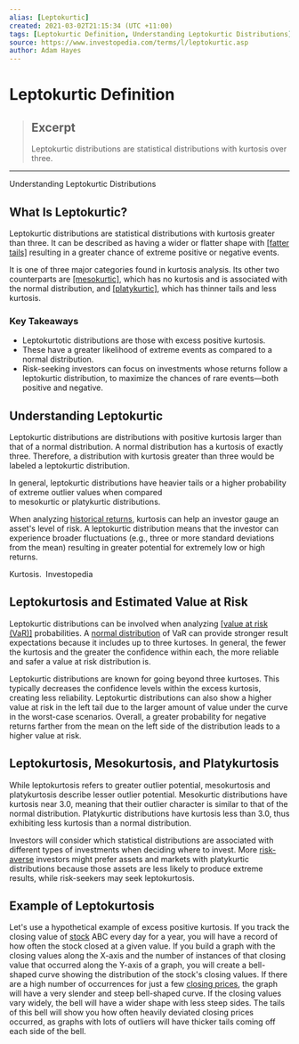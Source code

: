 ```yaml
---
alias: [Leptokurtic]
created: 2021-03-02T21:15:34 (UTC +11:00)
tags: [Leptokurtic Definition, Understanding Leptokurtic Distributions]
source: https://www.investopedia.com/terms/l/leptokurtic.asp
author: Adam Hayes
---
```


# Leptokurtic Definition

> ## Excerpt
> Leptokurtic distributions are statistical distributions with kurtosis over three.

---

Understanding Leptokurtic Distributions
## What Is Leptokurtic?

Leptokurtic distributions are statistical distributions with kurtosis greater than three. It can be described as having a wider or flatter shape with [[fatter tails]](https://www.investopedia.com/terms/t/tailrisk.asp) resulting in a greater chance of extreme positive or negative events.

It is one of three major categories found in kurtosis analysis. Its other two counterparts are [[mesokurtic]](https://www.investopedia.com/terms/m/mesokurtic.asp), which has no kurtosis and is associated with the normal distribution, and [[platykurtic]](https://www.investopedia.com/terms/p/platykurtic.asp), which has thinner tails and less kurtosis.

### Key Takeaways

-   Leptokurtotic distributions are those with excess positive kurtosis.
-   These have a greater likelihood of extreme events as compared to a normal distribution.
-   Risk-seeking investors can focus on investments whose returns follow a leptokurtic distribution, to maximize the chances of rare events—both positive and negative.

## Understanding Leptokurtic

Leptokurtic distributions are distributions with positive kurtosis larger than that of a normal distribution. A normal distribution has a kurtosis of exactly three. Therefore, a distribution with kurtosis greater than three would be labeled a leptokurtic distribution.

In general, leptokurtic distributions have heavier tails or a higher probability of extreme outlier values when compared to mesokurtic or platykurtic distributions.

When analyzing [historical returns](https://www.investopedia.com/terms/h/historical-returns.asp), kurtosis can help an investor gauge an asset's level of risk. A leptokurtic distribution means that the investor can experience broader fluctuations (e.g., three or more standard deviations from the mean) resulting in greater potential for extremely low or high returns.

Kurtosis.  Investopedia

## Leptokurtosis and Estimated Value at Risk

Leptokurtic distributions can be involved when analyzing [[value at risk (VaR)]](https://www.investopedia.com/terms/v/var.asp) probabilities. A [normal distribution](https://www.investopedia.com/terms/n/normaldistribution.asp) of VaR can provide stronger result expectations because it includes up to three kurtoses. In general, the fewer the kurtosis and the greater the confidence within each, the more reliable and safer a value at risk distribution is.

Leptokurtic distributions are known for going beyond three kurtoses. This typically decreases the confidence levels within the excess kurtosis, creating less reliability. Leptokurtic distributions can also show a higher value at risk in the left tail due to the larger amount of value under the curve in the worst-case scenarios. Overall, a greater probability for negative returns farther from the mean on the left side of the distribution leads to a higher value at risk.

## Leptokurtosis, Mesokurtosis, and Platykurtosis

While leptokurtosis refers to greater outlier potential, mesokurtosis and platykurtosis describe lesser outlier potential. Mesokurtic distributions have kurtosis near 3.0, meaning that their outlier character is similar to that of the normal distribution. Platykurtic distributions have kurtosis less than 3.0, thus exhibiting less kurtosis than a normal distribution.

Investors will consider which statistical distributions are associated with different types of investments when deciding where to invest. More [risk-averse](https://www.investopedia.com/terms/r/riskaverse.asp) investors might prefer assets and markets with platykurtic distributions because those assets are less likely to produce extreme results, while risk-seekers may seek leptokurtosis.

## Example of Leptokurtosis

Let's use a hypothetical example of excess positive kurtosis. If you track the closing value of [stock](https://www.investopedia.com/terms/s/stock.asp) ABC every day for a year, you will have a record of how often the stock closed at a given value. If you build a graph with the closing values along the X-axis and the number of instances of that closing value that occurred along the Y-axis of a graph, you will create a bell-shaped curve showing the distribution of the stock's closing values. If there are a high number of occurrences for just a few [closing prices](https://www.investopedia.com/terms/c/closingprice.asp), the graph will have a very slender and steep bell-shaped curve. If the closing values vary widely, the bell will have a wider shape with less steep sides. The tails of this bell will show you how often heavily deviated closing prices occurred, as graphs with lots of outliers will have thicker tails coming off each side of the bell.
